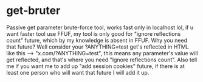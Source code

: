 # get-bruter
Passive get parameter brute-force tool,
works fast only in localhost lol, if u want faster tool use FFUF, 
my tool is only good for "ignore reflections count" future, which by my knowledge is absent in FFUF.
Why you need that future?
Well consider your ?ANYTHING=test get's reflected in HTML like this --> "x.com/?ANYTHING=test", this means any parameter's value will get reflected, and that's where you need "Ignore reflections count".
Also tell me if you want me to add up 
"add session cookies" future, if there is at least one person who will want that future I will add it up.
